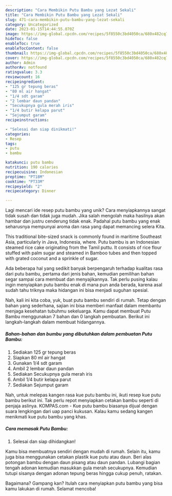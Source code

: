 ```yaml
---
description: "Cara Membikin Putu Bambu yang Lezat Sekali"
title: "Cara Membikin Putu Bambu yang Lezat Sekali"
slug: 471-cara-membikin-putu-bambu-yang-lezat-sekali
category: Uncategorized
date: 2023-01-15T14:44:55.070Z
image: https://img-global.cpcdn.com/recipes/5f8550c3bd4050ca/680x482cq70/putu-bambu-foto-resep-utama.jpg
hideToc: false
enableToc: true
enableTocContent: false
thumbnail: https://img-global.cpcdn.com/recipes/5f8550c3bd4050ca/680x482cq70/putu-bambu-foto-resep-utama.jpg
cover: https://img-global.cpcdn.com/recipes/5f8550c3bd4050ca/680x482cq70/putu-bambu-foto-resep-utama.jpg
author: Admin
authorAv: notfound
ratingvalue: 3.3
reviewcount: 16
recipeingredient:
- "125 gr tepung beras"
- "80 ml air hangat"
- "1/4 sdt garam"
- "2 lembar daun pandan"
- "Secukupnya gula merah iris"
- "1/4 butir kelapa parut"
- "Sejumput garam"
recipeinstructions:

- "Selesai dan siap dinikmati!"
categories:
- Resep
tags:
- putu
- bambu

katakunci: putu bambu 
nutrition: 190 calories
recipecuisine: Indonesian
preptime: "PT18M"
cooktime: "PT33M"
recipeyield: "2"
recipecategory: Dinner

---
```





Lagi mencari ide resep putu bambu yang unik? Cara menyiapkannya sangat tidak susah dan tidak juga mudah. Jika salah mengolah maka hasilnya akan hambar dan justru cenderung tidak enak. Padahal putu bambu yang enak seharusnya mempunyai aroma dan rasa yang dapat memancing selera Kita.





This traditional bite-sized snack is commonly found in maritime Southeast Asia, particularly in Java, Indonesia, where. Putu bambu is an Indonesian steamed rice cake originating from the Tamil puttu. It consists of rice flour stuffed with palm sugar and steamed in Bamboo tubes and then topped with grated coconut and a sprinkle of sugar.

Ada beberapa hal yang sedikit banyak berpengaruh terhadap kualitas rasa dari putu bambu, pertama dari jenis bahan, kemudian pemilihan bahan segar sampai cara membuat dan menyajikannya. Tak perlu pusing kalau ingin menyiapkan putu bambu enak di mana pun anda berada, karena asal sudah tahu triknya maka hidangan ini bisa menjadi suguhan spesial.






Nah, kali ini kita coba, yuk, buat putu bambu sendiri di rumah. Tetap dengan bahan yang sederhana, sajian ini bisa memberi manfaat dalam membantu menjaga kesehatan tubuhmu sekeluarga. Kamu dapat membuat Putu Bambu menggunakan 7 bahan dan 0 langkah pembuatan. Berikut ini langkah-langkah dalam membuat hidangannya.

<!--inarticleads1-->

##### Bahan-bahan dan bumbu yang dibutuhkan dalam pembuatan Putu Bambu:

1. Sediakan 125 gr tepung beras
1. Siapkan 80 ml air hangat
1. Gunakan 1/4 sdt garam
1. Ambil 2 lembar daun pandan
1. Sediakan Secukupnya gula merah iris
1. Ambil 1/4 butir kelapa parut
1. Sediakan Sejumput garam


Nah, untuk melepas kangen rasa kue putu bambu ini, ikuti resep kue putu bambu berikut ini. Tak perlu repot menyiapkan cetakan bambu seperti di penjaja aslinya. KOMPAS.com - Kue putu bambu biasanya dijual dengan suara lengkingan dari uap panci kukusan. Kalau kamu sedang kangen menikmati kue putu bambu yang khas. 

<!--inarticleads2-->

##### Cara memasak Putu Bambu:


1. Selesai dan siap dihidangkan!

Kamu bisa membuatnya sendiri dengan mudah di rumah. Selain itu, kamu juga bisa menggunakan cetakan plastik kue putu atau daun. Beri alas potongan bambu dengan daun pisang atau daun pandan. Lubangi bagian tengah adonan kemudian masukkan gula merah secukupnya. Kemudian tutupi sisanya dengan adonan tepung beras hingga cukup penuh, ratakan. 

Bagaimana? Gampang kan? Itulah cara menyiapkan putu bambu yang bisa kamu lakukan di rumah. Selamat mencoba!

